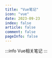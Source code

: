 ```yaml
---
title: "Vue笔记"
icon: "vue"
date: 2023-09-23
index: false
article: false
comment: false
pageInfo: false
---
```

:::info
Vue相关笔记
:::

<AutoCatalog />